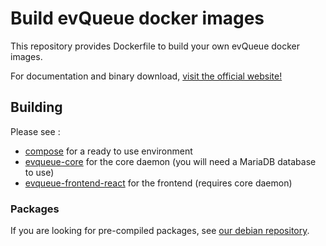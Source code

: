 # Build evQueue docker images

This repository provides Dockerfile to build your own evQueue docker images.

For documentation and binary download, [visit the official website!](http://www.evqueue.net/)

## Building

Please see :

* [compose](compose) for a ready to use environment
* [evqueue-core](evqueue-core) for the core daemon (you will need a MariaDB database to use)
* [evqueue-frontend-react](evqueue-frontend-react) for the frontend (requires core daemon)

### Packages

If you are looking for pre-compiled packages, see [our debian repository](https://packagecloud.io/coldsource/evqueue).
